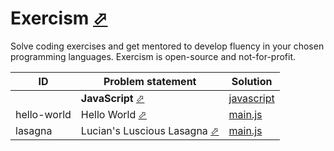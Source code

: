# Exercism [⬀](https://exercism.org/)

Solve coding exercises and get mentored to develop fluency in your chosen programming languages. Exercism is open-source and not-for-profit.


| ID          | Problem statement                                                                       | Solution                                  |
|-------------|-----------------------------------------------------------------------------------------|-------------------------------------------|
|             | **JavaScript** [⬀](https://exercism.org/tracks/javascript)                              | [javascript](javascript/)                 |
| hello-world | Hello World [⬀](https://exercism.org/tracks/javascript/exercises/hello-world)           | [main.js](javascript/hello-world/main.js) |
| lasagna     | Lucian's Luscious Lasagna [⬀](https://exercism.org/tracks/javascript/exercises/lasagna) | [main.js](javascript/lasagna/main.js)     |

